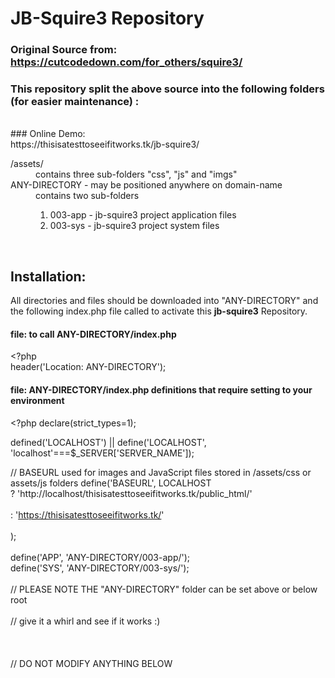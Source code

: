 # JB-Squire3 Repository
### Original Source from: https://cutcodedown.com/for_others/squire3/

### This repository split the above source into the following folders (for easier maintenance) :

<br>
### Online Demo:
<br>
https://thisisatesttoseeifitworks.tk/jb-squire3/

<dl>
<dt> /assets/ </dt>
<dd> contains three sub-folders "css", "js" and "imgs" </dd>
<dt> ANY-DIRECTORY - may be positioned anywhere on domain-name </dt>
<dd> 
	contains two sub-folders 
	<ol>
	  <li> 003-app - jb-squire3 project application files </li>
	  <li> 003-sys - jb-squire3 project system files </li>
    </ol>
</dd>
<dd> &nbsp; </dd>	
</dl>


## Installation:

All directories and files should be downloaded into "ANY-DIRECTORY" and the following index.php file called to activate this <b>jb-squire3</b> Repository.
<br>

#### file: to call ANY-DIRECTORY/index.php
&lt;?php
<br>
header('Location: ANY-DIRECTORY');
<br>

#### file: ANY-DIRECTORY/index.php definitions that require setting to your environment

&lt;?php declare(strict_types=1);

defined('LOCALHOST')
||
define('LOCALHOST', 'localhost'===$_SERVER['SERVER_NAME']);
<br>

// BASEURL used for images and JavaScript files stored in /assets/css or assets/js folders
define('BASEURL',  LOCALHOST 
<br>
	? 'http://localhost/thisisatesttoseeifitworks.tk/public_html/'
<br>	
	: 'https://thisisatesttoseeifitworks.tk/'
<br>	
); 
<br><br>
define('APP', 'ANY-DIRECTORY/003-app/');
<br>
define('SYS', 'ANY-DIRECTORY/003-sys/');
<br><br>
// PLEASE NOTE THE "ANY-DIRECTORY" folder can be set above or below root
<br><br>
// give it a whirl and see if it works :)
<br><br><br><br>
// DO NOT MODIFY ANYTHING BELOW
